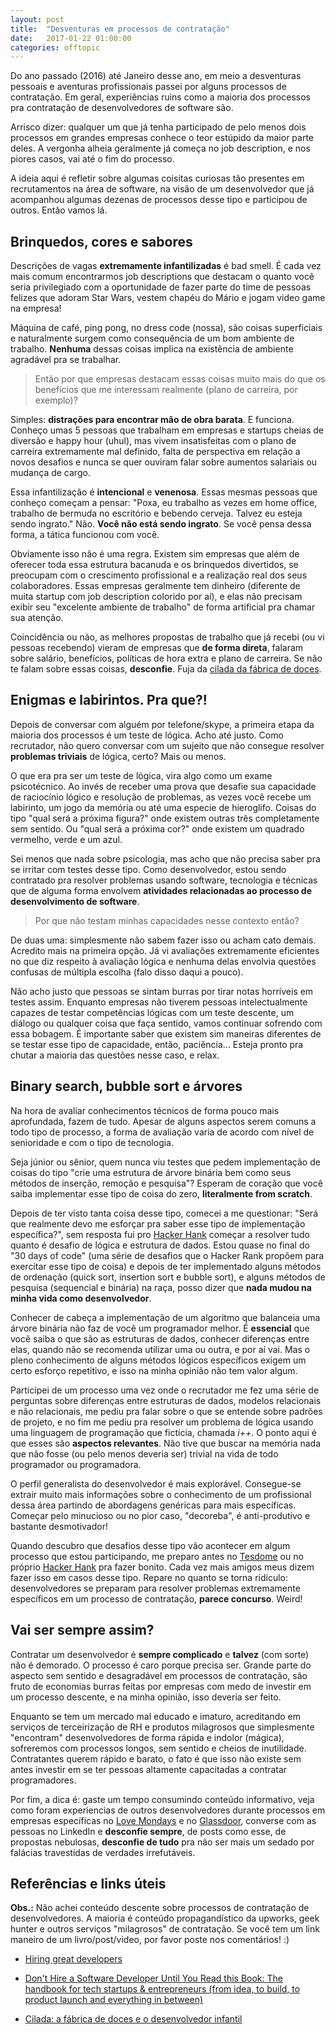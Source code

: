 ```yaml
---
layout: post
title:  "Desventuras em processos de contratação"
date:   2017-01-22 01:00:00
categories: offtopic
---
```



Do ano passado (2016) até Janeiro desse ano, em meio a desventuras pessoais e aventuras profissionais passei por alguns processos de contratação. Em geral, experiências ruins como a maioria dos processos pra contratação de desenvolvedores de software são.

Arrisco dizer: qualquer um que já tenha participado de pelo menos dois processos em grandes empresas conhece o teor estúpido da maior parte deles. A vergonha alheia geralmente já começa no job description, e nos piores casos, vai até o fim do processo. 

A ideia aqui é refletir sobre algumas coisitas curiosas tão presentes em recrutamentos na área de software, na visão de um desenvolvedor que já acompanhou algumas dezenas de processos desse tipo e participou de outros. Então vamos lá.


Brinquedos, cores e sabores
-------------
Descrições de vagas **extremamente infantilizadas** é bad smell. É cada vez mais comum encontrarmos job descriptions que destacam o quanto você seria privilegiado com a oportunidade de fazer parte do time de pessoas felizes que adoram Star Wars, vestem chapéu do Mário e jogam video game na empresa! 

Máquina de café, ping pong, no dress code (nossa), são coisas superficiais e naturalmente surgem como consequência de um bom ambiente de trabalho. **Nenhuma** dessas coisas implica na existência de ambiente agradável pra se trabalhar. 

> Então por que empresas destacam essas coisas muito mais do que os benefícios que me interessam realmente (plano de carreira, por exemplo)?

Simples: **distrações para encontrar mão de obra barata**. E funciona. Conheço umas 5 pessoas que trabalham em empresas e startups cheias de diversão e happy hour (uhul), mas vivem insatisfeitas com o plano de carreira extremamente mal definido, falta de perspectiva em relação a novos desafios e nunca se quer ouviram falar sobre aumentos salariais ou mudança de cargo.

Essa infantilização é **intencional** e **venenosa**. Essas mesmas pessoas que conheço começam a pensar: "Poxa, eu trabalho as vezes em home office, trabalho de bermuda no escritório e bebendo cerveja. Talvez eu esteja sendo ingrato." Não. **Você não está sendo ingrato**. Se você pensa dessa forma, a tática funcionou com você.

Obviamente isso não é uma regra. Existem sim empresas que além de oferecer toda essa estrutura bacanuda e os brinquedos divertidos, se preocupam com o crescimento profissional e a realização real dos seus colaboradores. Essas empresas geralmente tem dinheiro (diferente de muita startup com job description colorido por aí), e elas não precisam exibir seu "excelente ambiente de trabalho" de forma artificial pra chamar sua atenção.

Coincidência ou não, as melhores propostas de trabalho que já recebi (ou vi pessoas recebendo)  vieram de empresas que **de forma direta**, falaram sobre salário, benefícios, políticas de hora extra e plano de carreira. Se não te falam sobre essas coisas, **desconfie**. Fuja da [cilada da fábrica de doces](http://www.itexto.net/devkico/?p=1460).

Enigmas e labirintos. Pra que?!
----
Depois de conversar com alguém por telefone/skype, a primeira etapa da maioria dos processos é um teste de lógica. Acho até justo. Como recrutador, não quero conversar com um sujeito que não consegue resolver **problemas triviais** de lógica, certo? Mais ou menos.

O que era pra ser um teste de lógica, vira algo como um exame psicotécnico. Ao invés de receber uma prova que desafie sua capacidade de raciocínio lógico e resolução de problemas, as vezes você recebe um labirinto, um jogo da memória ou até uma especie de hieroglifo. Coisas do tipo "qual será a próxima figura?" onde existem outras três completamente sem sentido. Ou "qual será a próxima cor?" onde existem um quadrado vermelho, verde e um azul. 

Sei menos que nada sobre psicologia, mas acho que não precisa saber pra se irritar com testes desse tipo. Como desenvolvedor, estou sendo contratado pra resolver problemas usando software, tecnologia e técnicas que de alguma forma envolvem **atividades relacionadas ao processo de desenvolvimento de software**. 

> Por que não testam minhas capacidades nesse contexto então? 

De duas uma: simplesmente não sabem fazer isso ou acham cato demais. Acredito mais na primeira opção. Já vi avaliações extremamente eficientes no que diz respeito à avaliação lógica e nenhuma delas envolvia questões confusas de múltipla escolha (falo disso daqui a pouco).

Não acho justo que pessoas se sintam burras por tirar notas horríveis em testes assim. Enquanto empresas não tiverem pessoas intelectualmente capazes de testar competências lógicas com um teste descente, um diálogo ou qualquer coisa que faça sentido, vamos continuar sofrendo com essa bobagem. É importante saber que existem sim maneiras diferentes de se testar esse tipo de capacidade, então, paciência... Esteja pronto pra chutar a maioria das questões nesse caso, e relax.

Binary search, bubble sort e árvores
----
Na hora de avaliar conhecimentos técnicos de forma pouco mais aprofundada, fazem de tudo. Apesar de alguns aspectos serem comuns a todo tipo de processo, a forma de avaliação varia de acordo com nível de senioridade e com o tipo de tecnologia.

Seja júnior ou sênior, quem nunca viu testes que pedem implementação de coisas do tipo "crie uma estrutura de árvore binária bem como seus métodos de inserção, remoção e pesquisa"? Esperam de coração que você saiba implementar esse tipo de coisa do zero, **literalmente from scratch**.

Depois de ter visto tanta coisa desse tipo, comecei a me questionar: "Será que realmente devo me esforçar pra saber esse tipo de implementação específica?", sem resposta fui pro [Hacker Hank](hackerrank.com) começar a resolver tudo quanto é desafio de lógica e estrutura de dados. Estou quase no final do "30 days of code" (uma série de desafios que o Hacker Rank propõem para exercitar esse tipo de coisa) e depois de ter implementado alguns métodos de ordenação (quick sort, insertion sort e bubble sort), e alguns métodos de pesquisa (sequencial e binária) na raça, posso dizer que **nada mudou na minha vida como desenvolvedor**.

Conhecer de cabeça a implementação de um algoritmo que balanceia uma árvore binária não faz de você um programador melhor. É **essencial** que você saiba o que são as estruturas de dados, conhecer diferenças entre elas, quando não se recomenda utilizar uma ou outra, e por aí vai. Mas o pleno conhecimento de alguns métodos lógicos específicos exigem um certo esforço repetitivo, e isso na minha opinião não tem valor algum.

Participei de um processo uma vez onde o recrutador me fez uma série de perguntas sobre diferenças entre estruturas de dados, modelos relacionais e não relacionais, me pediu pra falar sobre o que se entende sobre padrões de projeto, e no fim me pediu pra resolver um problema de lógica usando uma linguagem de programação que fictícia, chamada *i++*. O ponto aqui é que esses são **aspectos relevantes**. Não tive que buscar na memória nada que não fosse (ou pelo menos deveria ser) trivial na vida de todo programador ou programadora.

O perfil generalista do desenvolvedor é mais explorável. Consegue-se extrair muito mais informações sobre o conhecimento de um profissional dessa área partindo de abordagens genéricas para mais específicas. Começar pelo minucioso ou no pior caso, "decoreba", é anti-produtivo e bastante desmotivador! 

Quando descubro que desafios desse tipo vão acontecer em algum processo que estou participando, me preparo antes no [Tesdome](https://www.testdome.com) ou no próprio [Hacker Hank](hackerrank.com) pra fazer bonito. Cada vez mais amigos meus dizem fazer isso em casos desse tipo. Repare no quanto se torna ridículo: desenvolvedores se preparam para resolver problemas extremamente específicos em um processo de contratação, **parece concurso**. Weird!

Vai ser sempre assim?
----
Contratar um desenvolvedor é **sempre complicado** e **talvez** (com sorte) não é demorado. O processo é caro porque precisa ser. Grande parte do aspecto sem sentido e desagradável em processos de contratação, são fruto de economias burras feitas por empresas com medo de investir em um processo descente, e na minha opinião, isso deveria ser feito. 

Enquanto se tem um mercado mal educado e imaturo, acreditando em serviços de terceirização de RH e produtos milagrosos que simplesmente "encontram" desenvolvedores de forma rápida e indolor (mágica), sofreremos com processos longos, sem sentido e cheios de inutilidade. Contratantes querem rápido e barato, o fato é que isso não existe sem  antes investir em se ter pessoas altamente capacitadas a contratar programadores. 

Por fim, a dica é: gaste um tempo consumindo conteúdo informativo, veja como foram experiencias de outros desenvolvedores durante processos em empresas específicas no [Love Mondays](https://www.lovemondays.com.br/) e no [Glassdoor](https://www.glassdoor.com), converse com as pessoas no LinkedIn e **desconfie sempre**, de posts como esse, de propostas nebulosas, **desconfie de tudo** pra não ser mais um sedado por falácias travestidas de verdades irrefutáveis.



Referências e links úteis
-------------

**Obs.:** Não achei conteúdo descente sobre processos de contratação de desenvolvedores. A maioria é conteúdo propagandístico da upworks, geek hunter e outros serviços "milagrosos" de contratação. Se você tem um link maneiro de um livro/post/video, por favor poste nos comentários! :)

- [Hiring great developers](http://www.infoworld.com/article/2609792/it-careers/7-simple-rules-for-hiring-great-developers.html)

- [Don't Hire a Software Developer Until You Read this Book: The handbook for tech startups & entrepreneurs (from idea, to build, to product launch and everything in between)](https://www.amazon.com/Dont-Hire-Software-Developer-Until-ebook/dp/B01LY5C1IK)

- [Cilada: a fábrica de doces e o desenvolvedor infantil](http://www.itexto.net/devkico/?p=1460)


